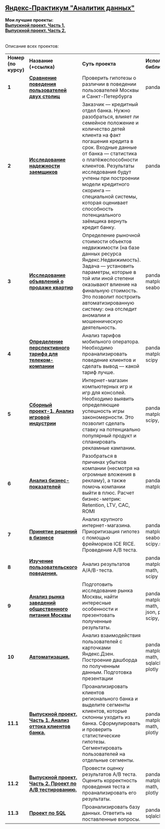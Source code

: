 ## <a href="https://praktikum.yandex.ru/data-analyst/" target="_blank"><b>Яндекс-Практикум "Аналитик данных"</b></a>


<b>Мои лучшие проекты:</b><br/>
<a href="[https://nbviewer.jupyter.org/github/Higem11/Yandex-Data-Analysis/blob/master/7%20%D0%90%D0%BD%D0%B0%D0%BB%D0%B8%D1%82%D0%B8%D0%BA%D0%B0%20%D0%B2%20JK%20%28%D0%B1%D0%B8%D0%BB%D0%B5%D1%82%D0%BD%D1%8B%D0%B9%20%D0%B0%D0%B3%D1%80%D0%B5%D0%B3%D0%B0%D1%82%D0%BE%D1%80%29.ipynb](https://github.com/vagr-bourne/Projects/blob/main/11.%20final%20project.%20part%201/Выпускной%20проект.%20Часть%201_.ipynb)" target="_blank"><b>Выпускной проект. Часть 1.</b></a><br/>
<a href="[http://data5yandex.herokuapp.com/" target="_blank](https://github.com/vagr-bourne/Projects/blob/main/11.%20final%20project.%20part%202/Выпускной%20проект.%20Часть%202.ipynb)"><b>Выпускной проект. Часть 2.</b></a>
<br/><br/><br/>
Описание всех проектов:

<table>
<tr>
<td><b>Номер (по курсу)</b></td>
<td><b>Название (+ссылка)</b></td>
<td><b>Суть проекта</b></td>
<td><b>Используемые библиотеки</b></td>
<tr>
<td><b>1</b></td>
<td><a href="https://github.com/vagr-bourne/Projects/blob/main/01.%20big%20cities%20music/Проект%20№1.%20Музыка%20больших%20городов.ipynb" target="_blank"><b>Сравнение поведения пользователей двух столиц</b></a></td>
<td>Проверить гипотезы о различии в поведении пользователей Москвы и Санкт-Петербурга</td>
<td> pandas </td>
<tr>
<td><b>2</b></td>
<td><a href="https://github.com/vagr-bourne/Projects/blob/main/02.%20bank%20project/Проект%20№2.%20Исследование%20надежности%20заёмщиков.ipynb" target="_blank"><b>Исследование надежности заемщиков</b></a></td>
<td>Заказчик — кредитный отдел банка. Нужно разобраться, влияет ли семейное положение и количество детей клиента на факт погашения кредита в срок. Входные данные от банка — статистика о платёжеспособности клиентов.
Результаты исследования будут учтены при построении модели кредитного скоринга — специальной системы, которая оценивает способность потенциального заёмщика вернуть кредит банку. </td>
<td> pandas </td>
<tr>
<td> <b>3</b></td>
<td><a href="https://github.com/vagr-bourne/Projects/blob/main/03.%20real%20estate/Проект%20№3.%20Исследование%20объявлений%20о%20продаже%20квартир..ipynb" target="_blank"><b>Исследование объявлений о продаже квартир</b></a></td>
<td>Определение рыночной стоимости объектов недвижимости (на базе данных ресурса Яндекс.Недвижимость). Задача — установить параметры, которые в той или иной степени оказывают влиение на финальную стоимость. Это позволит построить автоматизированную систему: она отследит аномалии и мошенническую деятельность. </td>
<td>pandas, numpy, matplotlib , seaborn </td>
<tr>
<td> <b>4</b></td>
<td><a href="https://github.com/vagr-bourne/Projects/blob/main/04.%20mobile%20tariffs/Проект%20№4.%20Статистический%20анализ%20федерального%20оператора%20сотовой%20связи.ipynb" target="_blank"><b>Определение перспективного тарифа для телеком-компании</b></a></td>
<td>Анализ тарифов мобильного оператора. Необходимо проанализировать поведение клиентов и сделать вывод — какой тариф лучше.</td>
<td>pandas, numpy, matplotlib, scipy</td>
<tr>
<td> <b>5</b></td>
<td><a href="https://github.com/vagr-bourne/Projects/blob/main/05.%20computer%20games/Проект%20№5.%20Сборный%20проект%20№1.ipynb" target="_blank"><b>Сборный проект-1. Анализ игровой индустрии</b></td>
<td>Интернет-магазин компьютерных игр и игр для консолей. Необходимо выявить определяющие успешность игры закономерности. Это позволит сделать ставку на потенциально популярный продукт и спланировать рекламные кампании.</td>
<td>pandas, numpy, matplotlib, scipy, seaborn</td>
<tr>
<td> <b>6</b></td>
<td><a href="https://github.com/vagr-bourne/Projects/blob/main/06.%20marketing%20business%20analysis/Проект%20№6.%20Анализ%20бизнес%20показателей.ipynb" target="_blank"><b>Анализ бизнес-показателей</b></a></td>
<td>Разобраться в причинах убытков компании (несмотря на огромные вложения в рекламу), а также помочь компании выйти в плюс. Расчет бизнес-метрик: Retention, LTV, CAC, ROMI</td>
<td>pandas, numpy, matplotlib</td>
<tr>
<td> <b>7</b></td>
<td><a href="https://github.com/vagr-bourne/Projects/blob/main/07.%20business%20analysis%2C%20a_b%20-%20test/Проект%20№7.%20Принятие%20решений%20в%20бизнесе.ipynb" target="_blank"><b>Принятие решений в бизнесе</b></a></td>
<td>Анализ крупного интернет-магазина. Приоритизация гипотез с помощью фрейморков ICE RICE. Проведение А/В теста.
<td>pandas, numpy, matplotlib, seaborn, scipy.stats</td>
<tr>
<td> <b>8</b></td>
<td><a href="https://github.com/vagr-bourne/Projects/blob/main/08.%20studying%20user%20behavior/Проект%20№8.%20Сборный%20проект%20№2.ipynb" target="_blank"><b>Изучение пользовательского поведения.</b></a></td>
<td>Анализ результатов A/A/B-теста.</td>
<td>pandas, numpy, matplotlib, math, plotly, scipy</td>
<tr>
<td> <b>9</b></td>
<td><a href="https://github.com/vagr-bourne/Projects/blob/main/09.%20moscow%20restaurants/Проект%20№9.%20Рынок%20заведений%20общепита.ipynb" target="_blank"><b>Анализ рынка заведений общественного питания Москвы</b></a></td>
<td>Подготовить исследование рынка Москвы, найти интересные особенности и презентовать полученные результаты.</td>
<td>pandas, numpy, matplotlib, math, seaborn, json, plotly, scipy, folium</td>
<tr>
<td> <b>10</b></td>
<td><a href="https://github.com/vagr-bourne/Projects/blob/main/10.%20automatization/Автоматизация.ipynb" target="_blank"><b>Автоматизация.</b></a></td>
<td>Анализ взаимодействия пользователей с карточками Яндекс.Дзен.
Построение дашборда по полученным данным.
Подготовка презентации</td>
<td>pandas, matplotlib, math, seaborn, sqlalchemy, plotly</td>
<tr>
<td> <b>11.1</b></td>
<td><a href="https://github.com/vagr-bourne/Projects/blob/main/11.%20final%20project.%20part%201/Выпускной%20проект.%20Часть%201_.ipynb" target="_blank"><b>Выпускной проект. Часть 1. Анализ оттока клиентов банка.</b></a></td>
<td>Проанализировать клиентов регионального банка и выделите сегменты клиентов, которые склонны уходить из банка.
Сформулировать и проверить статистические гипотезы. Сегментировать пользователей на отдельные сегменты. 
</td>
<td>pandas, numpy, matplotlib, math, seaborn, plotly</td>
<tr>
<td> <b>11.2</b></td>
<td><a href="https://github.com/vagr-bourne/Projects/blob/main/11.%20final%20project.%20part%202/Выпускной%20проект.%20Часть%202.ipynb"><b>Выпускной проект. Часть 2. Проект по А/В тестированию.</b></a></td>
<td>Провести оценку результатов А/В теста. Оценить корректность проведения теста и проанализировать его результаты.
</td>
<td>pandas, numpy, matplotlib, math, seaborn, plotly</td>
<tr>
<td> <b>11.3</b></td>
<td><a href="https://github.com/vagr-bourne/Projects/blob/main/11.%20final%20project.%20part%203.%20SQL/Выпускной%20проект.%20Часть%203.%20SQL.ipynb"><b>Проект по SQL</b></a></td>
<td>Проанализировать базу данных. Ответить на поставленные вопросы.
</td>
<td>pandas, sqlalchemy</td>  
</table>
<br/><br/>


